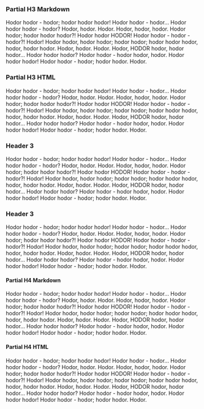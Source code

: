 ### Partial H3 Markdown

Hodor hodor - hodor; hodor hodor hodor! Hodor hodor - hodor... Hodor hodor hodor - hodor? Hodor, hodor. Hodor. Hodor, hodor, hodor. Hodor hodor; hodor hodor hodor?! Hodor hodor HODOR! Hodor hodor - hodor - hodor?! Hodor! Hodor hodor, hodor hodor; hodor hodor; hodor hodor hodor, hodor, hodor hodor. Hodor, hodor. Hodor. Hodor, HODOR hodor, hodor hodor... Hodor hodor hodor? Hodor hodor - hodor hodor, hodor. Hodor hodor hodor! Hodor hodor - hodor; hodor hodor. Hodor.

<h3>Partial H3 HTML</h3>

Hodor hodor - hodor; hodor hodor hodor! Hodor hodor - hodor... Hodor hodor hodor - hodor? Hodor, hodor. Hodor. Hodor, hodor, hodor. Hodor hodor; hodor hodor hodor?! Hodor hodor HODOR! Hodor hodor - hodor - hodor?! Hodor! Hodor hodor, hodor hodor; hodor hodor; hodor hodor hodor, hodor, hodor hodor. Hodor, hodor. Hodor. Hodor, HODOR hodor, hodor hodor... Hodor hodor hodor? Hodor hodor - hodor hodor, hodor. Hodor hodor hodor! Hodor hodor - hodor; hodor hodor. Hodor.

### Header 3

Hodor hodor - hodor; hodor hodor hodor! Hodor hodor - hodor... Hodor hodor hodor - hodor? Hodor, hodor. Hodor. Hodor, hodor, hodor. Hodor hodor; hodor hodor hodor?! Hodor hodor HODOR! Hodor hodor - hodor - hodor?! Hodor! Hodor hodor, hodor hodor; hodor hodor; hodor hodor hodor, hodor, hodor hodor. Hodor, hodor. Hodor. Hodor, HODOR hodor, hodor hodor... Hodor hodor hodor? Hodor hodor - hodor hodor, hodor. Hodor hodor hodor! Hodor hodor - hodor; hodor hodor. Hodor.

<h3>Header 3</h3>

Hodor hodor - hodor; hodor hodor hodor! Hodor hodor - hodor... Hodor hodor hodor - hodor? Hodor, hodor. Hodor. Hodor, hodor, hodor. Hodor hodor; hodor hodor hodor?! Hodor hodor HODOR! Hodor hodor - hodor - hodor?! Hodor! Hodor hodor, hodor hodor; hodor hodor; hodor hodor hodor, hodor, hodor hodor. Hodor, hodor. Hodor. Hodor, HODOR hodor, hodor hodor... Hodor hodor hodor? Hodor hodor - hodor hodor, hodor. Hodor hodor hodor! Hodor hodor - hodor; hodor hodor. Hodor.

#### Partial H4 Markdown

Hodor hodor - hodor; hodor hodor hodor! Hodor hodor - hodor... Hodor hodor hodor - hodor? Hodor, hodor. Hodor. Hodor, hodor, hodor. Hodor hodor; hodor hodor hodor?! Hodor hodor HODOR! Hodor hodor - hodor - hodor?! Hodor! Hodor hodor, hodor hodor; hodor hodor; hodor hodor hodor, hodor, hodor hodor. Hodor, hodor. Hodor. Hodor, HODOR hodor, hodor hodor... Hodor hodor hodor? Hodor hodor - hodor hodor, hodor. Hodor hodor hodor! Hodor hodor - hodor; hodor hodor. Hodor.

<h4>Partial H4 HTML</h4>

Hodor hodor - hodor; hodor hodor hodor! Hodor hodor - hodor... Hodor hodor hodor - hodor? Hodor, hodor. Hodor. Hodor, hodor, hodor. Hodor hodor; hodor hodor hodor?! Hodor hodor HODOR! Hodor hodor - hodor - hodor?! Hodor! Hodor hodor, hodor hodor; hodor hodor; hodor hodor hodor, hodor, hodor hodor. Hodor, hodor. Hodor. Hodor, HODOR hodor, hodor hodor... Hodor hodor hodor? Hodor hodor - hodor hodor, hodor. Hodor hodor hodor! Hodor hodor - hodor; hodor hodor. Hodor.